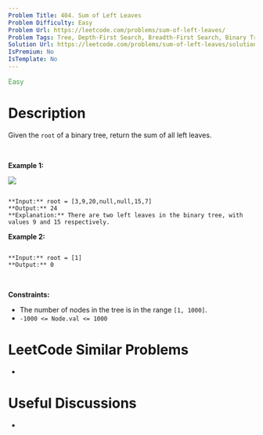 ```yaml
---
Problem Title: 404. Sum of Left Leaves
Problem Difficulty: Easy
Problem Url: https://leetcode.com/problems/sum-of-left-leaves/
Problem Tags: Tree, Depth-First Search, Breadth-First Search, Binary Tree
Solution Url: https://leetcode.com/problems/sum-of-left-leaves/solution/
IsPremium: No
IsTemplate: No
---
```


<span style="color: rgb(67, 160, 71);">Easy</span>

# Description

Given the `root` of a binary tree, return the sum of all left leaves.


 


**Example 1:**


![](https://assets.leetcode.com/uploads/2021/04/08/leftsum-tree.jpg)

```

**Input:** root = [3,9,20,null,null,15,7]
**Output:** 24
**Explanation:** There are two left leaves in the binary tree, with values 9 and 15 respectively.

```

**Example 2:**



```

**Input:** root = [1]
**Output:** 0

```

 


**Constraints:**


* The number of nodes in the tree is in the range `[1, 1000]`.
* `-1000 <= Node.val <= 1000`




# LeetCode Similar Problems

- []()

# Useful Discussions

- []()
